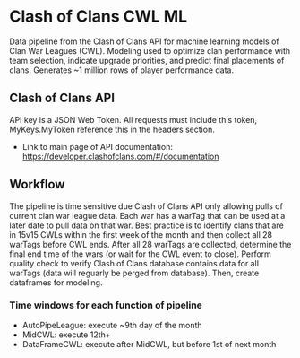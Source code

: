 # Clash of Clans CWL ML
Data pipeline from the Clash of Clans API for machine learning models of Clan War Leagues (CWL). Modeling used to optimize clan performance with team selection, indicate upgrade priorities, and predict final placements of clans. Generates ~1 million rows of player performance data.

## Clash of Clans API
API key is a JSON Web Token. All requests must include this token, MyKeys.MyToken reference this in the headers section.
* Link to main page of API documentation: https://developer.clashofclans.com/#/documentation

## Workflow
The pipeline is time sensitive due Clash of Clans API only allowing pulls of current clan war league data. Each war has a warTag that can be used at a later date to pull data on that war. Best practice is to identify clans that are in 15v15 CWLs within the first week of the month and then collect all 28 warTags before CWL ends. After all 28 warTags are collected, determine the final end time of the wars (or wait for the CWL event to close). Perform quality check to verify Clash of Clans database contains data for all warTags (data will reguarly be perged from database). Then, create dataframes for modeling.

### Time windows for each function of pipeline 
* AutoPipeLeague: execute ~9th day of the month
* MidCWL: execute 12th+
* DataFrameCWL: execute after MidCWL, but before 1st of next month
